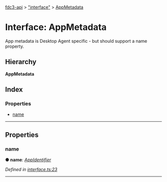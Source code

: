 [fdc3-api](../README.md) > ["interface"](../modules/_interface_.md) > [AppMetadata](../interfaces/_interface_.appmetadata.md)

# Interface: AppMetadata

App metadata is Desktop Agent specific - but should support a name property.

## Hierarchy

**AppMetadata**

## Index

### Properties

* [name](_interface_.appmetadata.md#name)

---

## Properties

<a id="name"></a>

###  name

**● name**: *[AppIdentifier](../modules/_interface_.md#appidentifier)*

*Defined in [interface.ts:23](https://github.com/nkolba/API/blob/a2fa321/src/interface.ts#L23)*

___

